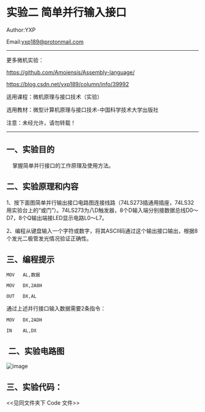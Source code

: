 实验二  简单并行输入接口
===============================================================
Author:YXP

Email:yxp189@protonmail.com
***************************************************************
更多微机实验：

https://github.com/Amoiensis/Assembly-language/

https://blog.csdn.net/yxp189/column/info/39992

适用课程：微机原理与接口技术（实验）

选用教材：微型计算机原理与接口技术-中国科学技术大学出版社

注意：未经允许，请勿转载！
***************************************************************

一、实验目的
-----------------------------------------------------------------

    掌握简单并行接口的工作原理及使用方法。

二、实验原理和内容
-----------------------------------------------------------------

1、按下面图简单并行输出接口电路图连接线路（74LS273插通用插座，74LS32用实验台上的“或门”）。74LS273为八D触发器，8个D输入端分别接数据总线D0～D7，8个Q输出端接LED显示电路L0～L7。

2、编程从键盘输入一个字符或数字，将其ASCⅡ码通过这个输出接口输出，根据8个发光二极管发光情况验证正确性。

三、编程提示
-----------------------------------------------------------------

    MOV   AL,数据

    MOV   DX,2A8H

    OUT   DX,AL
    
通过上述并行接口输入数据需要2条指令：

    MOV   DX,2ADH
    
    IN    AL,DX     

 二、实验电路图
 -----------------------------------------------------------------
 
 ![image](https://github.com/Amoiensis/Assembly-language/blob/master/image/并行输入-3.png)
    
三、实验代码：   
-----------------------------------------------------------------
     
 <<见同文件夹下 Code 文件>>
 

